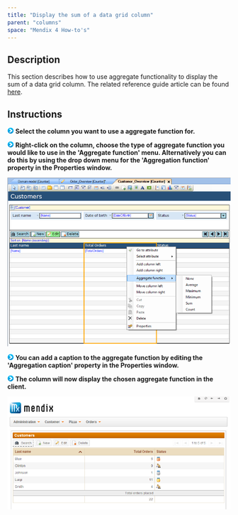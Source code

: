 ```yaml
---
title: "Display the sum of a data grid column"
parent: "columns"
space: "Mendix 4 How-to's"
---
```

## Description

This section describes how to use aggregate functionality to display the sum of a data grid column. The related reference guide article can be found [here](/refguide4/columns).

## Instructions

![](attachments/819203/917932.png) **Select the column you want to use a aggregate function for.**

![](attachments/819203/917932.png) **Right-click on the column, choose the type of aggregate function you would like to use in the 'Aggregate function' menu. Alternatively you can do this by using the drop down menu for the 'Aggregation function' property in the Properties window.**

![](attachments/2621558/2752612.png)

![](attachments/819203/917932.png) **You can add a caption to the aggregate function by editing the 'Aggregation caption' property in the Properties window.**

![](attachments/819203/917932.png) **The column will now display the chosen aggregate function in the client.**

![](attachments/2621558/2752613.png)
